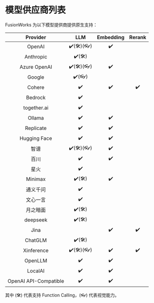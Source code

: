 # 模型供应商列表

FusionWorks 为以下模型提供商提供原生支持：

<table data-full-width="false"><thead><tr><th style="text-align:center;">Provider</th><th style="text-align:center;">LLM</th><th style="text-align:center;">Embedding</th><th style="text-align:center;">Rerank</th></tr></thead><tbody><tr><td style="text-align:center;">OpenAI</td><td style="text-align:center;">✔️(🛠️)(👓)</td><td style="text-align:center;">✔️</td><td style="text-align:center;"></td></tr><tr><td style="text-align:center;">Anthropic</td><td style="text-align:center;">✔️(🛠️)</td><td style="text-align:center;"></td><td style="text-align:center;"></td></tr><tr><td style="text-align:center;">Azure OpenAI</td><td style="text-align:center;">✔️(🛠️)(👓)</td><td style="text-align:center;">✔️</td><td style="text-align:center;"></td></tr><tr><td style="text-align:center;">Google</td><td style="text-align:center;">✔️(👓)</td><td style="text-align:center;"></td><td style="text-align:center;"></td></tr><tr><td style="text-align:center;">Cohere</td><td style="text-align:center;">✔️</td><td style="text-align:center;">✔️</td><td style="text-align:center;">✔️</td></tr><tr><td style="text-align:center;">Bedrock</td><td style="text-align:center;">✔️</td><td style="text-align:center;"></td><td style="text-align:center;"></td></tr><tr><td style="text-align:center;">together.ai</td><td style="text-align:center;">✔️</td><td style="text-align:center;"></td><td style="text-align:center;"></td></tr><tr><td style="text-align:center;">Ollama</td><td style="text-align:center;">✔️</td><td style="text-align:center;">✔️</td><td style="text-align:center;"></td></tr><tr><td style="text-align:center;">Replicate</td><td style="text-align:center;">✔️</td><td style="text-align:center;">✔️</td><td style="text-align:center;"></td></tr><tr><td style="text-align:center;">Hugging Face</td><td style="text-align:center;">✔️</td><td style="text-align:center;">✔️</td><td style="text-align:center;"></td></tr><tr><td style="text-align:center;">智谱</td><td style="text-align:center;">✔️(🛠️)(👓)</td><td style="text-align:center;">✔️</td><td style="text-align:center;"></td></tr><tr><td style="text-align:center;">百川</td><td style="text-align:center;">✔️</td><td style="text-align:center;">✔️</td><td style="text-align:center;"></td></tr><tr><td style="text-align:center;">星火</td><td style="text-align:center;">✔️</td><td style="text-align:center;"></td><td style="text-align:center;"></td></tr><tr><td style="text-align:center;">Minimax</td><td style="text-align:center;">✔️(🛠️)</td><td style="text-align:center;">✔️</td><td style="text-align:center;"></td></tr><tr><td style="text-align:center;">通义千问</td><td style="text-align:center;">✔️</td><td style="text-align:center;"></td><td style="text-align:center;"></td></tr><tr><td style="text-align:center;">文心一言</td><td style="text-align:center;">✔️</td><td style="text-align:center;"></td><td style="text-align:center;"></td></tr><tr><td style="text-align:center;">月之暗面</td><td style="text-align:center;">✔️(🛠️)</td><td style="text-align:center;"></td><td style="text-align:center;"></td></tr><tr><td style="text-align:center;">deepseek</td><td style="text-align:center;">✔️(🛠️)</td><td style="text-align:center;"></td><td style="text-align:center;"></td></tr><tr><td style="text-align:center;">Jina</td><td style="text-align:center;"></td><td style="text-align:center;">✔️</td><td style="text-align:center;">✔️</td></tr><tr><td style="text-align:center;">ChatGLM</td><td style="text-align:center;">✔️(🛠️)</td><td style="text-align:center;"></td><td style="text-align:center;"></td></tr><tr><td style="text-align:center;">Xinference</td><td style="text-align:center;">✔️(🛠️)(👓)</td><td style="text-align:center;">✔️</td><td style="text-align:center;">✔️</td></tr><tr><td style="text-align:center;">OpenLLM</td><td style="text-align:center;">✔️</td><td style="text-align:center;">✔️</td><td style="text-align:center;"></td></tr><tr><td style="text-align:center;">LocalAI</td><td style="text-align:center;">✔️</td><td style="text-align:center;">✔️</td><td style="text-align:center;"></td></tr><tr><td style="text-align:center;">OpenAI API-Compatible</td><td style="text-align:center;">✔️</td><td style="text-align:center;">✔️</td><td style="text-align:center;"></td></tr></tbody></table>

其中 (🛠️) 代表支持 Function Calling，(👓) 代表视觉能力。

<!-- 这张表格我们会一直保持更新。同时，我们也留意着社区成员们所提出的关于模型供应商的各种[请求](https://github.com/langgenius/fusionworks/discussions/categories/ideas)。如果你有需要的模型供应商却没在上面找到，不妨动手参与进来，通过提交一个PR（Pull Request）来做出你的贡献。欢迎查阅我们的 [contribution.md](../../community/contribution.md "mention")指南了解更多。 -->
